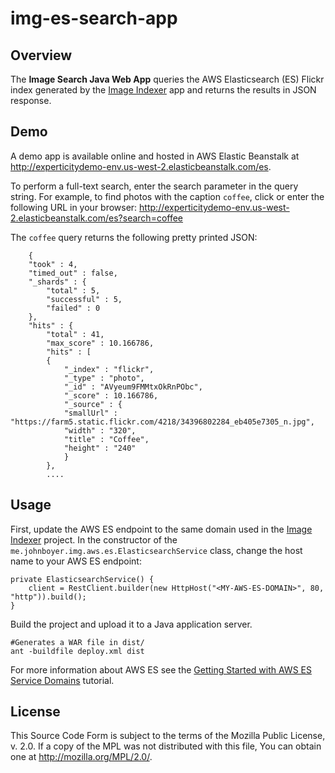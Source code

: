 # img-es-search-app

## Overview
The **Image Search Java Web App** queries the AWS Elasticsearch (ES) Flickr index generated by the [Image Indexer](https://github.com/johnboyer/img-indexer) app and returns the results in JSON response.

## Demo
A demo app is available online and hosted in AWS Elastic Beanstalk at http://experticitydemo-env.us-west-2.elasticbeanstalk.com/es. 

To perform a full-text search, enter the search parameter in the query string. For example, to find photos with the caption `coffee`, click or enter the following URL in your browser: http://experticitydemo-env.us-west-2.elasticbeanstalk.com/es?search=coffee

The `coffee` query returns the following pretty printed JSON:

	    {
        "took" : 4,
        "timed_out" : false,
        "_shards" : {
            "total" : 5,
            "successful" : 5,
            "failed" : 0
        },
        "hits" : {
            "total" : 41,
            "max_score" : 10.166786,
            "hits" : [
            {
                "_index" : "flickr",
                "_type" : "photo",
                "_id" : "AVyeum9FMMtxOkRnPObc",
                "_score" : 10.166786,
                "_source" : {
                "smallUrl" : "https://farm5.static.flickr.com/4218/34396802284_eb405e7305_n.jpg",
                "width" : "320",
                "title" : "Coffee",
                "height" : "240"
                }
            },
            ....


## Usage
First, update the AWS ES endpoint to the same domain used in the [Image Indexer](https://github.com/johnboyer/img-indexer) project. In the constructor of the `me.johnboyer.img.aws.es.ElasticsearchService` class, change the host name to your AWS ES endpoint:

	private ElasticsearchService() {
		client = RestClient.builder(new HttpHost("<MY-AWS-ES-DOMAIN>", 80, "http")).build();
	}

 
Build the project and upload it to a Java application server.

	#Generates a WAR file in dist/
	ant -buildfile deploy.xml dist
	

For more information about AWS ES see the [Getting Started with AWS ES Service Domains](http://docs.aws.amazon.com/elasticsearch-service/latest/developerguide/es-gsg-configure-access.html) tutorial.

## License
This Source Code Form is subject to the terms of the Mozilla Public License, v. 2.0. If a copy of the MPL was not distributed with this file, You can obtain one at http://mozilla.org/MPL/2.0/.